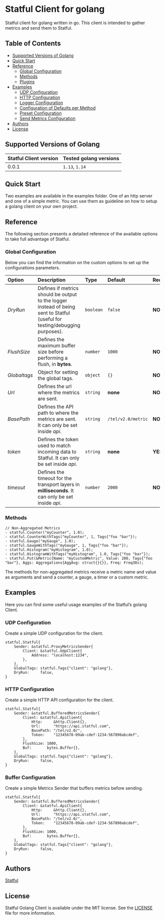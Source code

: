 
Statful Client for golang
==============

Statful client for golang written in go. This client is intended to gather metrics and send them to Statful.

## Table of Contents

* [Supported Versions of Golang](#supported-versions-of-golang)
* [Quick Start](#quick-start)
* [Reference](#reference)
  * [Global Configuration](#global-configuration)
  * [Methods](#methods)
  * [Plugins](#plugins)
* [Examples](#examples)
  * [UDP Configuration](#udp-configuration)
  * [HTTP Configuration](#http-configuration)
  * [Logger Configuration](#logger-configuration)
   * [Configuration of Defaults per Method](#configuration-of-defaults-per-method)
  * [Preset Configuration](#preset-configuration)
  * [Send Metrics Configuration](#send-metrics-configuration)
 * [Authors](#authors)
* [License](#license)

## Supported Versions of Golang

| Statful Client version | Tested golang versions  |
|:---|:---|
| 0.0.1 | `1.13`, `1.14` |

## Quick Start

Two examples are available in the examples folder. One of an http server and one of a simple metric.
You can use them as guideline on how to setup a golang client on your own project.

## Reference

The following section presents a detailed reference of the available options to take full advantage of Statful.

### Global Configuration

Below you can find the information on the custom options to set up the configurations parameters.

| Option | Description | Type | Default | Required |
|:---|:---|:---|:---|:---|
| _DryRun_ | Defines if metrics should be output to the logger instead of being sent to Statful (useful for testing/debugging purposes). | `boolean` | `false` | **NO** |
| _FlushSize_ | Defines the maximum buffer size before performing a flush, in **bytes**. | `number` | `1000` | **NO** |
| _Globaltags_ | Object for setting the global tags. | `object` | `{}` | **NO** |
| _Url_ | Defines the url where the metrics are sent. | `string` | **none** | **NO** |
| _BasePath_ | Defines the API path to where the metrics are sent. It can only be set inside _api_. | `string` | `/tel/v2.0/metric` | **NO** |
| _token_ | Defines the token used to match incoming data to Statful. It can only be set inside _api_. | `string` | **none** | **YES** |
| _timeout_ | Defines the timeout for the transport layers in **milliseconds**. It can only be set inside _api_. | `number` | `2000` | **NO** |

### Methods

```golang
// Non-Aggregated Metrics
- statful.Counter("myCounter", 1.0);
- statful.CounterWithTags("myCounter", 1, Tags{"foo "bar"});
- statful.Gauge("myGauge", 1.0);
- statful.GaugeWithTags("myGauge", 1, Tags{"foo "bar"});
- statful.Histogram("myHistogram", 1.0);
- statful.HistogramWithTags("myHistogram", 1.0, Tags{"foo "bar"});
- statful.Put(&Metric{Name: "myCustomMetric", Value: 200, Tags{"foo "bar"}, Aggs: Aggregations{AggAvg: struct{}{}}, Freq: Freq30s);
```

The methods for non-aggregated metrics receive a metric name and value as arguments and send a counter, a gauge, a timer or a custom metric.

## Examples

Here you can find some useful usage examples of the Statful’s golang Client.

### UDP Configuration

Create a simple UDP configuration for the client.

```golang
statful.Statful{
    Sender: &statful.ProxyMetricsSender{
        Client: &statful.UdpClient{
            Address: "localhost:1234",
        },
    },
    GlobalTags: statful.Tags{"client": "golang"},
    DryRun:     false,
}
```

### HTTP Configuration

Create a simple HTTP API configuration for the client.

```golang
statful.Statful{
    Sender: &statful.BufferedMetricsSender{
        Client: &statful.ApiClient{
            Http:     &http.Client{},
            Url:      "https://api.statful.com",
            BasePath: "/tel/v2.0/",
            Token:    "12345678-09ab-cdef-1234-567890abcdef",
        },
        FlushSize: 1000,
        Buf:       bytes.Buffer{},
    },
    GlobalTags: statful.Tags{"client": "golang"},
    DryRun:     false,
}
```

### Buffer Configuration

Create a simple Metrics Sender that buffers metrics before sending.

```golang
statful.Statful{
    Sender: &statful.BufferedMetricsSender{
        Client: &statful.ApiClient{
            Http:     &http.Client{},
            Url:      "https://api.statful.com",
            BasePath: "/tel/v2.0/",
            Token:    "12345678-09ab-cdef-1234-567890abcdef",
        },
        FlushSize: 1000,
        Buf:       bytes.Buffer{},
    },
    GlobalTags: statful.Tags{"client": "golang"},
    DryRun:     false,
}
```

## Authors

[Statful](https://github.com/Statful)

## License

Statful Golang Client is available under the MIT license. See the [LICENSE](https://raw.githubusercontent.com/statful/statful-client-objc/master/LICENSE) file for more information.

